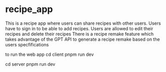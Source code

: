 # recipe_app

This is a recipe app where users can share recipes with other users. 
Users have to sign in to be able to add recipes.
Users are allowed to edit their recipes and delete their recipes
There is a recipe remake feature which takes advantage of the GPT API to generate a recipe remake based on the users specfifications

to run the web app
cd client
pnpm run dev

cd server
pnpm run dev